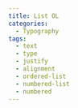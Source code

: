 ```yaml
---
title: List OL
categories:
  - Typography
tags:
  - text
  - type
  - justify
  - alignment
  - ordered-list
  - numbered-list
  - numbered
---
```

